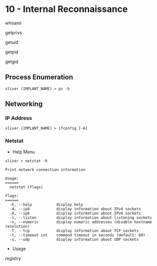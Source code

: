 # 10 - Internal Reconnaissance

whoami

getprivs

getuid

getpid

getgid

## Process Enumeration

```
sliver (IMPLANT_NAME) > ps -h
```

## Networking

### IP Address

`sliver (IMPLANT_NAME) > ifconfig [-A]`

### Netstat

- Help Menu

```
sliver > netstat -h

Print network connection information

Usage:
======
  netstat [flags]

Flags:
======
  -h, --help           display help
  -4, --ip4            display information about IPv4 sockets
  -6, --ip6            display information about IPv6 sockets
  -l, --listen         display information about listening sockets
  -n, --numeric        display numeric addresses (disable hostname resolution)
  -T, --tcp            display information about TCP sockets
  -t, --timeout int    command timeout in seconds (default: 60)
  -u, --udp            display information about UDP sockets
```

- Usage

registry